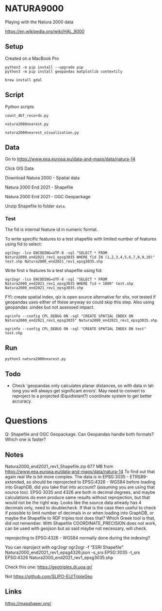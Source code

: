 # NATURA9000

Playing with the Natura 2000 data

https://en.wikipedia.org/wiki/HAL_9000

## Setup

Created on a MacBook Pro

```
python3 -m pip install --upgrade pip
python3 -m pip install geopandas matplotlib contextily
```

```
brew install gdal
```

## Script

Python scripts

```
count_dbf_records.py

natura2000nearest.py

natura2000nearest_visualisation.py
```

## Data

Go to https://www.eea.europa.eu/data-and-maps/data/natura-14

Click GIS Data

Download Natura 2000 - Spatial data

Natura 2000 End 2021 - Shapefile

Natura 2000 End 2021 - OGC Geopackage

Unzip Shapefile to folder `data`.

### Test

The fid is internal feature id in numeric format.

To write specific features to a test shapefile with limited number of features using fid to select:

```
ogr2ogr -lco ENCODING=UTF-8 -sql "SELECT * FROM Natura2000_end2021_rev1_epsg3035 WHERE fid IN (1,2,3,4,5,6,7,8,9,10)" test.shp Natura2000_end2021_rev1_epsg3035.shp
```

Write first x features to a test shapefile using fid:

```
ogr2ogr -lco ENCODING=UTF-8 -sql "SELECT * FROM Natura2000_end2021_rev1_epsg3035 WHERE fid < 1000" test.shp Natura2000_end2021_rev1_epsg3035.shp
```

FYI: create spatial index, qix is open source alternative for shx, not tested if geopandas uses either of these anyway so could skip this step. Also using geopandas .sindex but not assessed impact.

```
ogrinfo --config CPL_DEBUG ON -sql "CREATE SPATIAL INDEX ON Natura2000_end2021_rev1_epsg3035" Natura2000_end2021_rev1_epsg3035.shp
```

```
ogrinfo --config CPL_DEBUG ON -sql "CREATE SPATIAL INDEX ON test" test.shp
```

## Run

```
python3 natura2000nearest.py
```

## Todo

- Check 'geopandas only calculates planar distances, so with data in lat-long you will always get significant errors'. May need to convert to reproject to a projected (Equidistant?) coordinate system to get better accuracy.

# Questions

Q:
Shapefile and OGC Geopackage. Can Geopandas handle both formats? Which one is faster?

## Notes

Natura2000_end2021_rev1_Shapefile.zip 677 MB from https://www.eea.europa.eu/data-and-maps/data/natura-14
To find out that again real life is bit more  complex. The data is in EPSG:3035 - ETRS89-extended, so should be reprojected to EPSG:4326 - WGS84 before loading into GraphDB, did you take that into account? (assuming you are using that source too). EPSG 3035 and 4326 are both in decimal degrees, and maybe calculations do even produce same results without reprojection, but that would not be the right way.
Looks like the source data already has 4 decimals only, need to doublecheck. If that is the case then useful to check if possible to limit number of decimals in or when loading into GraphDB, or maybe the Shapefile to RDF triples tool does that? Which Greek tool is that, did not remember.
With Shapefile COORDINATE_PRECISION does not work, can be used with geojson but as said maybe not necessary, will check.


reprojecting to EPSG:4326 - WGS84 normally done during the indexing?

You can reproject with ogr2ogr
ogr2ogr -f "ESRI Shapefile" Natura2000_end2021_rev1_epsg4326.json -s_srs EPSG:3035 -t_srs EPSG:4326 Natura2000_end2021_rev1_epsg3035.shp


Check this one: https://geotriples.di.uoa.gr/

Not https://github.com/SLIPO-EU/TripleGeo

## Links

https://mapshaper.org/

